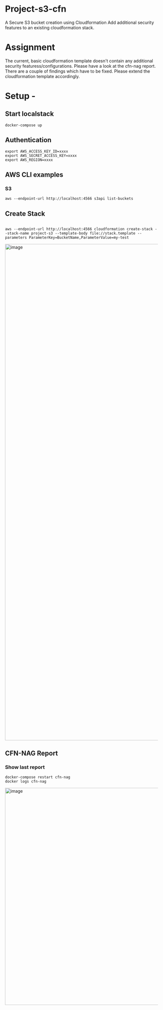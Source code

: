 # Project-s3-cfn
A Secure S3 bucket creation using Cloudformation
Add additional security features to an existing cloudformation stack.

# Assignment

The current, basic cloudformation template doesn't contain any additional security featuress/configurations. Please have a look at the cfn-nag report. There are a couple of findings which have to be fixed. Please extend the cloudformation template accordingly.

# Setup - 

## Start localstack

```shell
docker-compose up
```

## Authentication
```shell
export AWS_ACCESS_KEY_ID=xxxx
export AWS_SECRET_ACCESS_KEY=xxxx
export AWS_REGION=xxxx
```
## AWS CLI examples
### S3
```shell
aws --endpoint-url http://localhost:4566 s3api list-buckets
```

## Create Stack
```shell

aws --endpoint-url http://localhost:4566 cloudformation create-stack --stack-name project-s3 --template-body file://stack.template --parameters ParameterKey=BucketName,ParameterValue=my-test

```

<img width="1630" alt="image" src="https://user-images.githubusercontent.com/82893856/204152978-2d9460f8-dd86-4be4-aa3d-8c642c378acb.png">

## CFN-NAG Report

### Show last report

```shell
docker-compose restart cfn-nag
docker logs cfn-nag

```

<img width="713" alt="image" src="https://user-images.githubusercontent.com/82893856/204153034-91d75d08-fd3d-4775-8197-9575942ec903.png">



